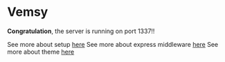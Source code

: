 # Vemsy

**Congratulation**, the server is running on port 1337!!

See more about setup [here](./setup/README.md)
See more about express middleware [here](./middleware/README.md)
See more about theme [here](./theme/README.md)
